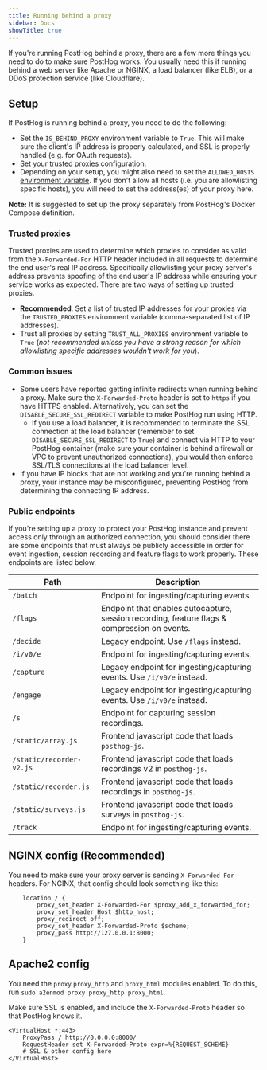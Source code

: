 ```yaml
---
title: Running behind a proxy
sidebar: Docs
showTitle: true
---
```


If you're running PostHog behind a proxy, there are a few more things you need to do to make sure PostHog works. You usually need this if running behind a web server like Apache or NGINX, a load balancer (like ELB), or a DDoS protection service (like Cloudflare).

## Setup

If PostHog is running behind a proxy, you need to do the following:

-   Set the `IS_BEHIND_PROXY` environment variable to `True`. This will make sure the client's IP address is properly calculated, and SSL is properly handled (e.g. for OAuth requests).
-   Set your [trusted proxies](#trusted-proxies) configuration.
-   Depending on your setup, you might also need to set the `ALLOWED_HOSTS` [environment variable](/docs/self-host/configure/environment-variables). If you don't allow all hosts (i.e. you are allowlisting specific hosts), you will need to set the address(es) of your proxy here.

<div class='note-block'><b>Note:</b> It is suggested to set up the proxy separately from PostHog's Docker Compose definition.</div>

### Trusted proxies

Trusted proxies are used to determine which proxies to consider as valid from the `X-Forwarded-For` HTTP header included in all requests to determine the end user's real IP address. Specifically allowlisting your proxy server's address prevents spoofing of the end user's IP address while ensuring your service works as expected. There are two ways of setting up trusted proxies.

-   **Recommended**. Set a list of trusted IP addresses for your proxies via the `TRUSTED_PROXIES` environment variable (comma-separated list of IP addresses).
-   Trust all proxies by setting `TRUST_ALL_PROXIES` environment variable to `True` (_not recommended unless you have a strong reason for which allowlisting specific addresses wouldn't work for you_).

### Common issues

-   Some users have reported getting infinite redirects when running behind a proxy. Make sure the `X-Forwarded-Proto` header is set to `https` if you have HTTPS enabled. Alternatively, you can set the `DISABLE_SECURE_SSL_REDIRECT` variable to make PostHog run using HTTP.
    -   If you use a load balancer, it is recommended to terminate the SSL connection at the load balancer (remember to set `DISABLE_SECURE_SSL_REDIRECT` to `True`) and connect via HTTP to your PostHog container (make sure your container is behind a firewall or VPC to prevent unauthorized connections), you would then enforce SSL/TLS connections at the load balancer level.
-   If you have IP blocks that are not working and you're running behind a proxy, your instance may be misconfigured, preventing PostHog from determining the connecting IP address.

### Public endpoints

If you're setting up a proxy to protect your PostHog instance and prevent access only through an authorized connection, you should consider there are some endpoints that must always be publicly accessible in order for event ingestion, session recording and feature flags to work properly. These endpoints are listed below.

| Path               | Description                                                                                  |
| ------------------ | -------------------------------------------------------------------------------------------- |
| `/batch`           | Endpoint for ingesting/capturing events.                                                     |
| `/flags`           | Endpoint that enables autocapture, session recording, feature flags & compression on events. |
| `/decide`          | Legacy endpoint. Use `/flags` instead.                                                                                               |
| `/i/v0/e`          | Endpoint for ingesting/capturing events.                                                     |
| `/capture`         | Legacy endpoint for ingesting/capturing events. Use `/i/v0/e` instead.                       |
| `/engage`          | Legacy endpoint for ingesting/capturing events. Use `/i/v0/e` instead.                       |
| `/s`               | Endpoint for capturing session recordings.                                                   |
| `/static/array.js` | Frontend javascript code that loads `posthog-js`.                                            |
| `/static/recorder-v2.js`| Frontend javascript code that loads recordings v2 in `posthog-js`.                      |
| `/static/recorder.js`| Frontend javascript code that loads recordings in `posthog-js`.                            |
| `/static/surveys.js`| Frontend javascript code that loads surveys in `posthog-js`.                                |
| `/track`           | Endpoint for ingesting/capturing events.                                                     |

## NGINX config (Recommended)

You need to make sure your proxy server is sending `X-Forwarded-For` headers. For NGINX, that config should look something like this:

```nginx
    location / {
        proxy_set_header X-Forwarded-For $proxy_add_x_forwarded_for;
        proxy_set_header Host $http_host;
        proxy_redirect off;
        proxy_set_header X-Forwarded-Proto $scheme;
        proxy_pass http://127.0.0.1:8000;
    }
```

## Apache2 config

You need the `proxy` `proxy_http` and `proxy_html` modules enabled.
To do this, run `sudo a2enmod proxy proxy_http proxy_html`.

Make sure SSL is enabled, and include the `X-Forwarded-Proto` header so that PostHog knows it.

```apacheconf
<VirtualHost *:443>
    ProxyPass / http://0.0.0.0:8000/
    RequestHeader set X-Forwarded-Proto expr=%{REQUEST_SCHEME}
    # SSL & other config here
</VirtualHost>
```
